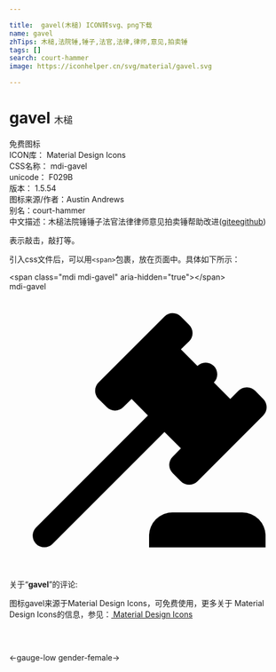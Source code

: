 ```yaml
---

title:  gavel(木槌) ICON转svg、png下载
name: gavel
zhTips: 木槌,法院锤,锤子,法官,法律,律师,意见,拍卖锤
tags: []
search: court-hammer
image: https://iconhelper.cn/svg/material/gavel.svg

---
```


# gavel  <small style="font-size: 60%;font-weight: 100">木槌</small>


<div class="detail-page">
<p>
<span><span class="badge-success badge">免费图标</span> </span>
<br/>
<span>
ICON库：
<span class="badge-secondary badge">Material Design Icons</span> 
</span>
<br/>
<span>
CSS名称：
<span class="badge-secondary badge">mdi-gavel</span> 
</span>
<br/>
<span>
unicode：
<span class="badge-secondary badge">F029B</span> 
<copy-btn content='F029B' btn-title=""></copy-btn>
<copy-btn :content='String.fromCodePoint(parseInt("F029B", 16))' btn-title="复制U"></copy-btn>
</span>
<br/>
<span>
版本：
<span class="badge-secondary badge">1.5.54</span> 
</span>
<br/>
<span>图标来源/作者：<span class="badge-light badge">Austin Andrews</span></span> 
<br/>
<span>别名：<span class="badge-light badge">court-hammer</span></span><br/><span class="zh-detail">中文描述：<span class="badge-primary badge">木槌</span><span class="badge-primary badge">法院锤</span><span class="badge-primary badge">锤子</span><span class="badge-primary badge">法官</span><span class="badge-primary badge">法律</span><span class="badge-primary badge">律师</span><span class="badge-primary badge">意见</span><span class="badge-primary badge">拍卖锤</span><span class="help-link"><span>帮助改进</span>(<a href="https://gitee.com/liuwave/icon-helper/edit/master/json/material/gavel.json" target="_blank" rel="noopener noreferrer">gitee</a><a href="https://github.com/liuwave/icon-helper/edit/master/json/material/gavel.json" target="_blank" rel="noopener noreferrer">github</a></span>)</span><br/>
</p>
</div><div class="description description alert alert-light">表示敲击，敲打等。</div>
<div class="alert alert-dark">
  <i class="mdi mdi-gavel mdi-48px"></i>
  <i class="mdi mdi-gavel mdi-36px"></i>
  <i class="mdi mdi-gavel mdi-24px"></i>
  <i class="mdi mdi-gavel mdi-18px"></i>
</div>
<div>
  <p>引入css文件后，可以用<code>&lt;span&gt;</code>包裹，放在页面中。具体如下所示：    
  </p>
  <div class="alert alert-primary" style="font-size: 14px">
    &lt;span class="mdi mdi-gavel" aria-hidden="true"&gt;&lt;/span&gt;
    <copy-btn content='<span class="mdi mdi-gavel" aria-hidden="true"></span>'></copy-btn>
  </div>
  <div class="alert alert-secondary">
    <i class="mdi mdi-gavel"
    style="font-size: 24px"
    aria-hidden="true"></i> mdi-gavel
    <copy-btn content="mdi-gavel" btn-title="复制图标名称"></copy-btn>
  </div>
</div>
<div id="svg" class="svg-wrap">
<svg xmlns="http://www.w3.org/2000/svg" viewBox="0 0 24 24"><path d="M2.3,20.28L11.9,10.68L10.5,9.26L9.78,9.97C9.39,10.36 8.76,10.36 8.37,9.97L7.66,9.26C7.27,8.87 7.27,8.24 7.66,7.85L13.32,2.19C13.71,1.8 14.34,1.8 14.73,2.19L15.44,2.9C15.83,3.29 15.83,3.92 15.44,4.31L14.73,5L16.15,6.43C16.54,6.04 17.17,6.04 17.56,6.43C17.95,6.82 17.95,7.46 17.56,7.85L18.97,9.26L19.68,8.55C20.07,8.16 20.71,8.16 21.1,8.55L21.8,9.26C22.19,9.65 22.19,10.29 21.8,10.68L16.15,16.33C15.76,16.72 15.12,16.72 14.73,16.33L14.03,15.63C13.63,15.24 13.63,14.6 14.03,14.21L14.73,13.5L13.32,12.09L3.71,21.7C3.32,22.09 2.69,22.09 2.3,21.7C1.91,21.31 1.91,20.67 2.3,20.28M20,19A2,2 0 0,1 22,21V22H12V21A2,2 0 0,1 14,19H20Z" /></svg>
</div>
<detail full-name='mdi-gavel'></detail>
<div class="icon-detail__container">
<p>关于“<b>gavel</b>”的评论:</p>
</div>
<Vssue title="关于“gavel”的评论" />    
<div><p>图标gavel来源于Material Design Icons，可免费使用，更多关于 Material Design Icons的信息，参见：<a target="_blank" href="https://iconhelper.cn/material.html"> Material Design Icons</a>
</p></div>

<div style="padding:2rem 0 " class="page-nav"><p class="inner"><span class="prev">←<router-link to="/icon/gauge-low.html">gauge-low</router-link></span> <span class="next"><router-link to="/icon/gender-female.html">gender-female</router-link>→</span></p></div>

